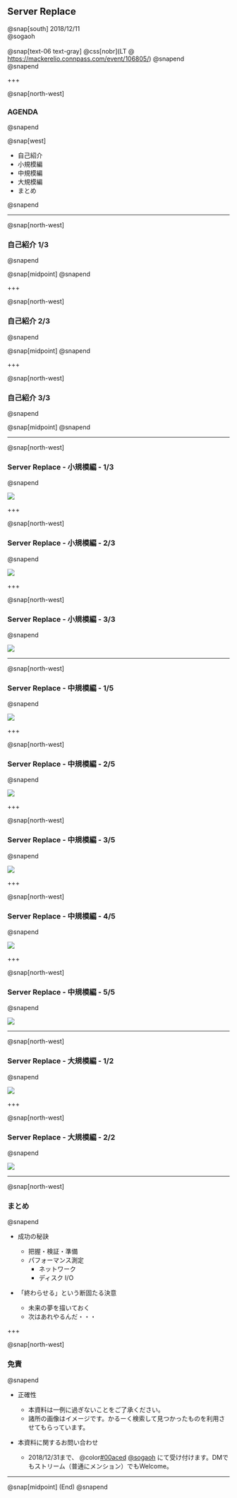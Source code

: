 ## Server Replace

@snap[south]
2018/12/11  
@sogaoh  
<br>
@snap[text-06 text-gray]
@css[nobr](LT @ https://mackerelio.connpass.com/event/106805/)
@snapend
<br>
@snapend

+++

@snap[north-west]
### AGENDA
@snapend

@snap[west]
<ul>
<li>自己紹介</li>
<li>小規模編</li>
<li>中規模編</li>
<li>大規模編</li>
<li>まとめ</li>
</ul>
@snapend


---

@snap[north-west]
### 自己紹介 1/3
@snapend

@snap[midpoint]
@snapend

+++

@snap[north-west]
### 自己紹介 2/3
@snapend

@snap[midpoint]
@snapend

+++

@snap[north-west]
### 自己紹介 3/3
@snapend

@snap[midpoint]
@snapend


---

@snap[north-west]
### Server Replace  - 小規模編 -  1/3
@snapend

![](/20181211-Mackerel-Drink-Up-8/img/s1.png)

+++

@snap[north-west]
### Server Replace  - 小規模編 -  2/3
@snapend

![](/20181211-Mackerel-Drink-Up-8/img/s2.png)

+++

@snap[north-west]
### Server Replace  - 小規模編 -  3/3
@snapend

![](/20181211-Mackerel-Drink-Up-8/img/s3.png)


---

@snap[north-west]
### Server Replace  - 中規模編 -  1/5
@snapend

![](/20181211-Mackerel-Drink-Up-8/img/m1.png)

+++

@snap[north-west]
### Server Replace  - 中規模編 -  2/5
@snapend

![](/20181211-Mackerel-Drink-Up-8/img/m2.png)

+++

@snap[north-west]
### Server Replace  - 中規模編 -  3/5
@snapend

![](/20181211-Mackerel-Drink-Up-8/img/m3.png)

+++

@snap[north-west]
### Server Replace  - 中規模編 -  4/5
@snapend

![](/20181211-Mackerel-Drink-Up-8/img/m4.png)

+++

@snap[north-west]
### Server Replace  - 中規模編 -  5/5
@snapend

![](/20181211-Mackerel-Drink-Up-8/img/m5.png)


---

@snap[north-west]
### Server Replace  - 大規模編 -  1/2
@snapend

![](/20181211-Mackerel-Drink-Up-8/img/l1.png)

+++

@snap[north-west]
### Server Replace  - 大規模編 -  2/2
@snapend

![](/20181211-Mackerel-Drink-Up-8/img/l2.png)


---

@snap[north-west]
### まとめ
@snapend

- 成功の秘訣
    - 把握・検証・準備
    - パフォーマンス測定
        - ネットワーク
        - ディスク I/O 

- 「終わらせる」という断固たる決意
    - 未来の夢を描いておく
    - 次はあれやるんだ・・・

+++

@snap[north-west]
### 免責
@snapend

- 正確性
    - 本資料は一例に過ぎないことをご了承ください。
    - 諸所の画像はイメージです。かるーく検索して見つかったものを利用させてもらっています。

- 本資料に関するお問い合わせ
    - 2018/12/31まで、 @color[#00aced](@fa[twitter-square]) [@sogaoh](http://twitter.com/sogaoh) にて受け付けます。DMでもストリーム（普通にメンション）でもWelcome。


---

@snap[midpoint]
(End)
@snapend
